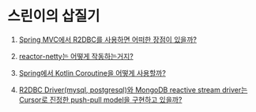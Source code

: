 # 스린이의 삽질기

1. [Spring MVC에서 R2DBC를 사용하면 어떠한 장점이 있을까?](https://github.com/jayground8/spring/tree/main/r2dbc)

2. [reactor-netty는 어떻게 작동하는거지?](https://github.com/jayground8/spring/tree/main/reactor-netty-core)

3. [Spring에서 Kotlin Coroutine을 어떻게 사용할까?](https://github.com/jayground8/spring/tree/main/mvc-kotlin)

4. [R2DBC Driver(mysql, postgresql)와 MongoDB reactive stream driver는 Cursor로 진정한 push-pull model을 구현하고 있을까?](https://github.com/jayground8/spring/tree/main/mongodb-reactive-stream-driver)